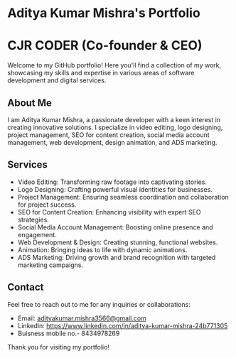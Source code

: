 # Aditya Kumar Mishra's Portfolio
# CJR CODER (Co-founder & CEO)

Welcome to my GitHub portfolio! Here you'll find a collection of my work, showcasing my skills and expertise in various areas of software development and digital services.

## About Me

I am Aditya Kumar Mishra, a passionate developer with a keen interest in creating innovative solutions. I specialize in video editing, logo designing, project management, SEO for content creation, social media account management, web development, design animation, and ADS marketing.

## Services

- Video Editing: Transforming raw footage into captivating stories.
- Logo Designing: Crafting powerful visual identities for businesses.
- Project Management: Ensuring seamless coordination and collaboration for project success.
- SEO for Content Creation: Enhancing visibility with expert SEO strategies.
- Social Media Account Management: Boosting online presence and engagement.
- Web Development & Design: Creating stunning, functional websites.
- Animation: Bringing ideas to life with dynamic animations.
- ADS Marketing: Driving growth and brand recognition with targeted marketing campaigns.

## Contact

Feel free to reach out to me for any inquiries or collaborations:

- Email: adityakumar.mishra3566@gmail.com
- LinkedIn: https://www.linkedin.com/in/aditya-kumar-mishra-24b771305
- Buisness mobile no.- 8434978269

Thank you for visiting my portfolio!
